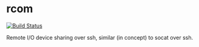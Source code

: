 # rcom

[![Build Status](https://travis-ci.org/abates/rcom.svg?branch=master)](https://travis-ci.org/abates/rcom)

Remote I/O device sharing over ssh, similar (in concept) to socat over ssh.
